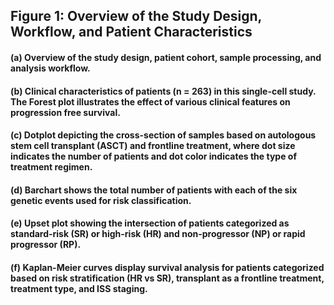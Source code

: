 ## Figure 1: Overview of the Study Design, Workflow, and Patient Characteristics

####  (a) Overview of the study design, patient cohort, sample processing, and analysis workflow. 

####  (b) Clinical characteristics of patients (n = 263) in this single-cell study. The Forest plot illustrates the effect of various clinical features on progression free survival. 

####  (c)  Dotplot depicting the cross-section of samples based on autologous stem cell transplant (ASCT) and frontline treatment, where dot size indicates the number of patients and dot color indicates the type of treatment regimen. 

####  (d) Barchart shows the total number of patients with each of the six genetic events used for risk classification. 

####  (e) Upset plot showing the intersection of patients categorized as standard-risk (SR) or high-risk (HR) and non-progressor (NP) or rapid progressor (RP). 

####  (f) Kaplan-Meier curves display survival analysis for patients categorized based on risk stratification (HR vs SR), transplant as a frontline treatment, treatment type, and ISS staging.

